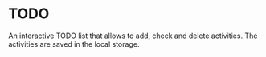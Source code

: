 # TODO
An interactive TODO list that allows to add, check and delete activities. The activities are saved in the local storage.
